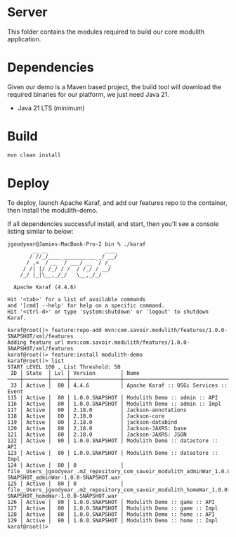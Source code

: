 Server
==

This folder contains the modules required to build our core modulith application.

Dependencies
=== 

Given our demo is a Maven based project, the build tool will download the required binaries for our platform, we just need Java 21.
* Java 21 LTS (minimum)

Build
===
```bash
mvn clean install
``` 

Deploy
=== 

To deploy, launch Apache Karaf, and add our features repo to the container, then install the modulith-demo.

If all dependencies successful install, and start, then you'll see a console listing similar to below:

```text
jgoodyear@Jamies-MacBook-Pro-2 bin % ./karaf       
        __ __                  ____      
       / //_/____ __________ _/ __/      
      / ,<  / __ `/ ___/ __ `/ /_        
     / /| |/ /_/ / /  / /_/ / __/        
    /_/ |_|\__,_/_/   \__,_/_/         

  Apache Karaf (4.4.6)

Hit '<tab>' for a list of available commands
and '[cmd] --help' for help on a specific command.
Hit '<ctrl-d>' or type 'system:shutdown' or 'logout' to shutdown Karaf.

karaf@root()> feature:repo-add mvn:com.savoir.modulith/features/1.0.0-SNAPSHOT/xml/features
Adding feature url mvn:com.savoir.modulith/features/1.0.0-SNAPSHOT/xml/features
karaf@root()> feature:install modulith-demo 
karaf@root()> list
START LEVEL 100 , List Threshold: 50
 ID │ State  │ Lvl │ Version        │ Name
────┼────────┼─────┼────────────────┼───────────────────────────────────────────────────────────────────────────────────────────────────────────────────────────────────────────────────────────────────────────────────────────────────
 33 │ Active │  80 │ 4.4.6          │ Apache Karaf :: OSGi Services :: Event
115 │ Active │  80 │ 1.0.0.SNAPSHOT │ Modulith Demo :: admin :: API
116 │ Active │  80 │ 1.0.0.SNAPSHOT │ Modulith Demo :: admin :: Impl
117 │ Active │  80 │ 2.18.0         │ Jackson-annotations
118 │ Active │  80 │ 2.18.0         │ Jackson-core
119 │ Active │  80 │ 2.18.0         │ jackson-databind
120 │ Active │  80 │ 2.18.0         │ Jackson-JAXRS: base
121 │ Active │  80 │ 2.18.0         │ Jackson-JAXRS: JSON
122 │ Active │  80 │ 1.0.0.SNAPSHOT │ Modulith Demo :: datastore :: API
123 │ Active │  80 │ 1.0.0.SNAPSHOT │ Modulith Demo :: datastore :: Impl
124 │ Active │  80 │ 0              │ file__Users_jgoodyear_.m2_repository_com_savoir_modulith_adminWar_1.0.0-SNAPSHOT_adminWar-1.0.0-SNAPSHOT.war
125 │ Active │  80 │ 0              │ file__Users_jgoodyear_.m2_repository_com_savoir_modulith_homeWar_1.0.0-SNAPSHOT_homeWar-1.0.0-SNAPSHOT.war
126 │ Active │  80 │ 1.0.0.SNAPSHOT │ Modulith Demo :: game :: API
127 │ Active │  80 │ 1.0.0.SNAPSHOT │ Modulith Demo :: game :: Impl
128 │ Active │  80 │ 1.0.0.SNAPSHOT │ Modulith Demo :: home :: API
129 │ Active │  80 │ 1.0.0.SNAPSHOT │ Modulith Demo :: home :: Impl
karaf@root()> 
```
